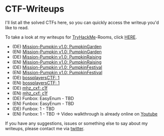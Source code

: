 # CTF-Writeups

I'll list all the solved CTFs here, so you can quickly access the writeup you'd like to read.

To take a look at my writeups for [TryHackMe](https://tryhackme.com)-Rooms, click [HERE](https://shendayan.github.io/CTF-Writeups/TryHackMe/index.html).


- (DE) [Mission-Pumpkin v1.0: PumpkinGarden](https://shendayan.github.io/CTF-Writeups/PumpkinGarden/DE.html)
- (EN) [Mission-Pumpkin v1.0: PumpkinGarden](https://shendayan.github.io/CTF-Writeups/PumpkinGarden/EN.html)
- (DE) [Mission-Pumpkin v1.0: PumpkinRaising](https://shendayan.github.io/CTF-Writeups/PumpkinRaising/DE.html)
- (EN) [Mission-Pumpkin v1.0: PumpkinRaising](https://shendayan.github.io/CTF-Writeups/PumpkinRaising/EN.html)
- (DE) [Mission-Pumpkin v1.0: PumpkinFestival](https://shendayan.github.io/CTF-Writeups/PumpkinFestival/DE.html)
- (EN) [Mission-Pumpkin v1.0: PumpkinFestival](https://shendayan.github.io/CTF-Writeups/PumpkinFestival/EN.html)
- (DE) [bossplayersCTF: 1](https://shendayan.github.io/CTF-Writeups/BossplayersCTF/DE.html)
- (EN) [bossplayersCTF: 1](https://shendayan.github.io/CTF-Writeups/BossplayersCTF/EN.html)
- (DE) [mhz_cxf: c1f](https://shendayan.github.io/CTF-Writeups/mhz_cxf-c1f/DE.html)
- (EN) [mhz_cxf: c1f](https://shendayan.github.io/CTF-Writeups/mhz_cxf-c1f/EN.html)
- (DE) Funbox: EasyEnum - TBD
- (EN) Funbox: EasyEnum - TBD
- (DE) Funbox: 1 - TBD
- (EN) Funbox: 1 - TBD -> Video walkthrough is already online on [Youtube](https://www.youtube.com/watch?v=RMcVyWr6Oao)


If you have any suggestions, issues or something else to say about my writeups, please contact me via [twitter](https://twitter.com/_the_someone).
